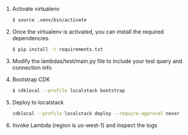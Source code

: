 1. Activate virtualenv
    ```bash
    $ source .venv/bin/activate
    ```

1. Once the virtualenv is activated, you can install the required dependencies.

    ```bash
    $ pip install -r requirements.txt
    ```
1. Modify the lambdas/test/main.py file to include your test query and connection info

1. Bootstrap CDK

    ```bash
    $ cdklocal --profile localstack bootstrap
    ```

1. Deploy to localstack

    ```bash
    cdklocal --profile localstack deploy --require-approval never
    ```

1. Invoke Lambda (region is us-west-1) and inspect the logs
